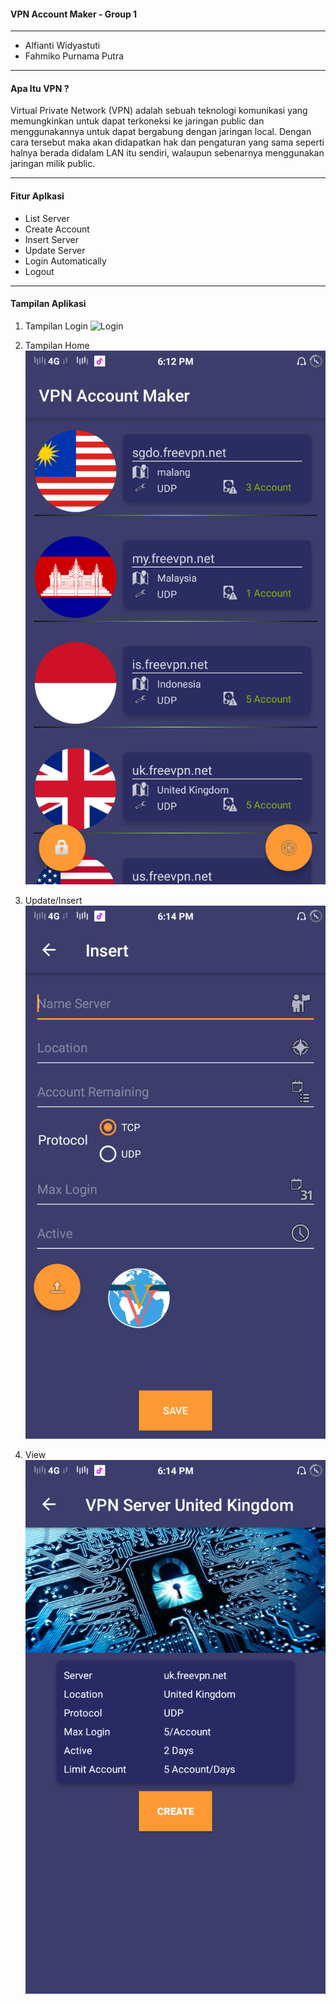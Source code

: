 #### VPN Account Maker - Group 1

------------

- Alfianti Widyastuti
- Fahmiko Purnama Putra


------------

#### Apa Itu VPN ?
Virtual Private Network (VPN) adalah sebuah teknologi komunikasi yang memungkinkan untuk dapat terkoneksi ke jaringan public dan menggunakannya untuk dapat bergabung dengan jaringan local. Dengan cara tersebut maka akan didapatkan hak dan pengaturan yang sama seperti halnya berada didalam LAN itu sendiri, walaupun sebenarnya menggunakan jaringan milik public.

------------

#### Fitur Aplkasi
- List Server
- Create Account
- Insert Server
- Update Server
- Login Automatically
- Logout

------------

#### Tampilan Aplikasi
1. Tampilan Login
![Login](https://raw.githubusercontent.com/fahmiko/vpnmaker/master/image/login.png"Login")

1. Tampilan Home
![Home](https://raw.githubusercontent.com/fahmiko/vpnmaker/master/image/home_server.png "Home")

1. Update/Insert
![](https://raw.githubusercontent.com/fahmiko/vpnmaker/master/image/insert_server.png)

1. View
![](https://raw.githubusercontent.com/fahmiko/vpnmaker/master/image/view_server.png)